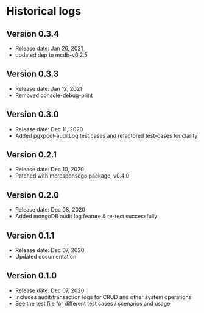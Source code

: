 # Historical logs

## Version 0.3.4

- Release date: Jan 26, 2021
- updated dep to mcdb-v0.2.5

## Version 0.3.3

- Release date: Jan 12, 2021
- Removed console-debug-print

## Version 0.3.0

- Release date: Dec 11, 2020
- Added pgxpool-auditLog test cases and refactored test-cases for clarity

## Version 0.2.1

- Release date: Dec 10, 2020
- Patched with mcresponsego package, v0.4.0

## Version 0.2.0

- Release date: Dec 08, 2020
- Added mongoDB audit log feature & re-test successfully

## Version 0.1.1

- Release date: Dec 07, 2020
- Updated documentation

## Version 0.1.0

- Release date: Dec 07, 2020
- Includes audit/transaction logs for CRUD and other system operations
- See the test file for different test cases / scenarios and usage
